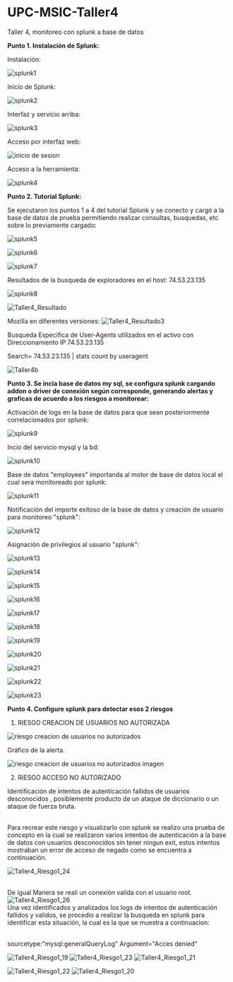 # UPC-MSIC-Taller4
Taller 4, monitoreo con splunk a base de datos

<b> Punto 1. Instalación de Splunk: </b>

Instalación:

![splunk1](https://user-images.githubusercontent.com/48939055/57562924-49dec600-735d-11e9-8b84-a5e7a98773f9.jpg)

Inicio de Splunk:

![splunk2](https://user-images.githubusercontent.com/48939055/57562925-49dec600-735d-11e9-80ba-c251e59fb859.jpg)

Interfaz y servicio arriba:

![splunk3](https://user-images.githubusercontent.com/48939055/57562982-f0c36200-735d-11e9-8803-a68bd4461345.jpg)

Acceso por interfaz web:

![inicio de sesion](https://user-images.githubusercontent.com/50051421/57562971-cd98b280-735d-11e9-97d7-d78775280612.PNG)

Acceso a la herramienta:

![splunk4](https://user-images.githubusercontent.com/48939055/57563016-33853a00-735e-11e9-87df-eb2af1ad6faf.jpg)


<b> Punto 2. Tutorial Splunk: </b>

Se ejecutaron los puntos 1 a 4 del tutorial Splunk y se conecto y cargó a la base de datos de prueba permitiendo realizar consultas, busquedas, etc sobre lo previamente cargado:

![splunk5](https://user-images.githubusercontent.com/48939055/57570050-64e42100-73c3-11e9-9abe-9759293536b1.jpg)

![splunk6](https://user-images.githubusercontent.com/48939055/57570043-644b8a80-73c3-11e9-9d01-641dc5a980bc.jpg)

![splunk7](https://user-images.githubusercontent.com/48939055/57570044-644b8a80-73c3-11e9-9aa1-e60f1a25b54f.jpg)

Resultados de la busqueda de exploradores en el host: 74.53.23.135

![splunk8](https://user-images.githubusercontent.com/48939055/57570045-644b8a80-73c3-11e9-97a8-3bd20479290b.jpg)

![Taller4_Resultado](https://user-images.githubusercontent.com/50051518/57570099-0e2b1700-73c4-11e9-9189-20a6b3e9e7b2.PNG)

Mozilla en diferentes versiones:
![Taller4_Resultado3](https://user-images.githubusercontent.com/50051518/57570100-0e2b1700-73c4-11e9-90e0-7d94fa6a64f6.PNG)


Busqueda Especifica de User-Agents utilizados en el activo con Direccionamiento IP 74.53.23.135

Search= 74.53.23.135 | stats count by useragent

![Taller4b](https://user-images.githubusercontent.com/50051493/57571058-b8a83780-73ce-11e9-9eb2-c7d27b60dc29.PNG)


<b> Punto 3. Se incia base de datos my sql, se configura splunk cargando addon o driver de conexión según corresponde, generando alertas y graficas de acuerdo a los riesgos a monitorear: </b>

Activación de logs en la base de datos para que sean posteriormente correlacionados por splunk:

![splunk9](https://user-images.githubusercontent.com/48939055/57570046-644b8a80-73c3-11e9-99d3-31c373b140a7.jpg)

Incio del servicio mysql y la bd:

![splunk10](https://user-images.githubusercontent.com/48939055/57570047-64e42100-73c3-11e9-88e3-5447f7e9c1dd.jpg)

Base de datos "employees" importanda al motor de base de datos local el cual sera monitoreado por splunk:

![splunk11](https://user-images.githubusercontent.com/48939055/57570048-64e42100-73c3-11e9-8a9f-140834554224.jpg)

Notificación del importe exitoso de la base de datos y creación de usuario para monitoreo "splunk":

![splunk12](https://user-images.githubusercontent.com/48939055/57570049-64e42100-73c3-11e9-97fb-a871f888161e.jpg)

Asignación de privilegios al usuario "splunk":

![splunk13](https://user-images.githubusercontent.com/48939055/57572002-e8f5d300-73da-11e9-9fa3-176ef1914e7d.jpg)

![splunk14](https://user-images.githubusercontent.com/48939055/57572003-e8f5d300-73da-11e9-83eb-4638a1e594b5.jpg)

![splunk15](https://user-images.githubusercontent.com/48939055/57572004-e98e6980-73da-11e9-9591-f75963284b5b.jpg)

![splunk16](https://user-images.githubusercontent.com/48939055/57572005-e98e6980-73da-11e9-9ed3-95c702472e78.jpg)

![splunk17](https://user-images.githubusercontent.com/48939055/57572006-e98e6980-73da-11e9-8238-9ca50f524854.jpg)

![splunk18](https://user-images.githubusercontent.com/48939055/57572007-e98e6980-73da-11e9-82f7-749fafae8796.jpg)

![splunk19](https://user-images.githubusercontent.com/48939055/57572008-e98e6980-73da-11e9-83fc-ac5915a68b72.jpg)

![splunk20](https://user-images.githubusercontent.com/48939055/57572009-e98e6980-73da-11e9-8572-4f66098740fb.jpg)

![splunk21](https://user-images.githubusercontent.com/48939055/57572154-2f97fd00-73dc-11e9-88a7-e79e6d75c8cb.jpg)

![splunk22](https://user-images.githubusercontent.com/48939055/57572219-e09e9780-73dc-11e9-924e-383e80a5a5df.jpg)

![splunk23](https://user-images.githubusercontent.com/48939055/57572220-e1372e00-73dc-11e9-9c50-dfbe40c6a87c.jpg)

<b>Punto 4. Configure splunk para detectar esos 2 riesgos</b>

1. RIESGO CREACION DE USUARIOS NO AUTORIZADA

![riesgo creacion de usuarios no autorizados](https://user-images.githubusercontent.com/50051421/57572390-19d80700-73df-11e9-8f5f-bb7f9f35b526.PNG)

Gráfico de la alerta.

![riesgo creacion de usuarios no autorizados imagen](https://user-images.githubusercontent.com/50051421/57572724-45112500-73e4-11e9-94a8-797cd48fd51e.PNG)

2. RIESGO ACCESO NO AUTORIZADO

Identificación de intentos de autenticación fallidos de usuarios desconocidos , posiblemente producto de un ataque de diccionario o
un ataque de fuerza bruta.

<br>Para recrear este riesgo y visualizarlo con splunk se realizo una prueba de concepto en la cual se realizaron varios intentos de autenticación a la base de datos con usuarios desconocidos  sin tener ningun exit, estos intentos mostraban un error de acceso de negado como se encuentra a continuación. </br>

![Taller4_Riesgo1_24](https://user-images.githubusercontent.com/50051493/57575813-9a1a5e80-7417-11e9-843c-df5671b711bb.PNG)

<br>De igual Manera se reali un conexión valida con el usuario root.</br>
![Taller4_Riesgo1_26](https://user-images.githubusercontent.com/50051493/57575810-91c22380-7417-11e9-97a6-d88372af0f30.PNG)
<br>
Una vez identificados y analizados los logs de intentos de autenticación fallidos y validos, se procedio a realizar la busqueda en splunk para identificar esta situación, la cual es la que se muestra a continuacion:</br>

<br>sourcetype:"mysql:generalQueryLog" Argument="Acces denied"</br>

![Taller4_Riesgo1_19](https://user-images.githubusercontent.com/50051493/57575828-f1203380-7417-11e9-99b7-f015ca7d2e5a.PNG)
![Taller4_Riesgo1_23](https://user-images.githubusercontent.com/50051493/57575836-039a6d00-7418-11e9-8b04-674c3d640649.PNG)
![Taller4_Riesgo1_21](https://user-images.githubusercontent.com/50051493/57575833-ff6e4f80-7417-11e9-9f9d-8d7d35cce53b.PNG)

![Taller4_Riesgo1_22](https://user-images.githubusercontent.com/50051493/57575837-05643080-7418-11e9-8322-a2d54276302d.PNG)
![Taller4_Riesgo1_20](https://user-images.githubusercontent.com/50051518/57574236-e1462680-73fa-11e9-8c1b-e888557c5972.PNG)
